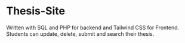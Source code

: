 # Thesis-Site
Written with SQL and PHP for backend and Tailwind CSS for Frontend. Students can update, delete, submit and search their thesis.
